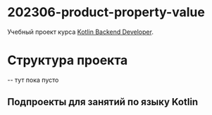 # 202306-product-property-value

Учебный проект курса
[Kotlin Backend Developer](https://otus.ru/lessons/kotlin/?int_source=courses_catalog&int_term=programming).

# Структура проекта
-- тут пока пусто
## Подпроекты для занятий по языку Kotlin

